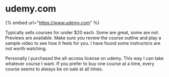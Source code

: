 # udemy.com

{% embed url="https://www.udemy.com" %}

Typically sells courses for under $20 each.  Some are great, some are not.  Previews are available.  Make sure you review the course outline and play a sample video to see how it feels for you.  I have found some instructors are not worth watching.

Personally I purchased the all-access license on udemy.  This way I can take whatever course I want.  If you prefer to buy one course at a time, every course seems to always be on sale at all times.

